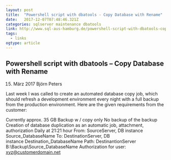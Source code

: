 ```yaml
---
layout: post 
title:  "Powershell script with dbatools - Copy Database with Rename" 
date:   2017-12-07T07:48:46.321Z 
categories: sqlserver maintenance dbatools
link: http://www.sql-aus-hamburg.de/powershell-script-with-dbatools-copy-database-with-rename/ 
tags:
  - links
ogtype: article 
---
```


## Powershell script with dbatools – Copy Database with Rename
15. März 2017  Björn Peters

Last week I was called to create an automated database copy job, which should refresh a development environment every night with a full backup from the production environment. Here are the given requirements from the customer:

Currently approx. 35 GB
Backup w / copy only
No backup of the backup
Creation of database duplication as an automatic job, attachment, authorization
Daily at 21:21 hour
From: SourceServer, DB instance Source_DatabaseName
To: DestinationServer, DB instance Destination_DatabaseName
Path: DestinantionServer B:\Backup\Source_DatabaseName
Authorization for user: xyz@customerdomain.net